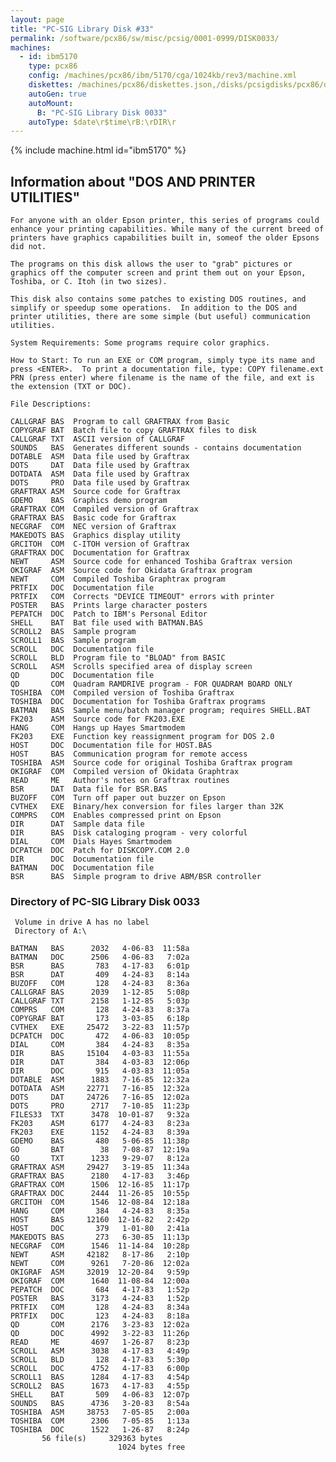 ```yaml
---
layout: page
title: "PC-SIG Library Disk #33"
permalink: /software/pcx86/sw/misc/pcsig/0001-0999/DISK0033/
machines:
  - id: ibm5170
    type: pcx86
    config: /machines/pcx86/ibm/5170/cga/1024kb/rev3/machine.xml
    diskettes: /machines/pcx86/diskettes.json,/disks/pcsigdisks/pcx86/diskettes.json
    autoGen: true
    autoMount:
      B: "PC-SIG Library Disk 0033"
    autoType: $date\r$time\rB:\rDIR\r
---
```


{% include machine.html id="ibm5170" %}

## Information about "DOS AND PRINTER UTILITIES"

    For anyone with an older Epson printer, this series of programs could
    enhance your printing capabilities. While many of the current breed of
    printers have graphics capabilities built in, someof the older Epsons
    did not.
    
    The programs on this disk allows the user to "grab" pictures or
    graphics off the computer screen and print them out on your Epson,
    Toshiba, or C. Itoh (in two sizes).
    
    This disk also contains some patches to existing DOS routines, and
    simplify or speedup some operations.  In addition to the DOS and
    printer utilities, there are some simple (but useful) communication
    utilities.
    
    System Requirements: Some programs require color graphics.
    
    How to Start: To run an EXE or COM program, simply type its name and
    press <ENTER>.  To print a documentation file, type: COPY filename.ext
    PRN (press enter) where filename is the name of the file, and ext is
    the extension (TXT or DOC).
    
    File Descriptions:
    
    CALLGRAF BAS  Program to call GRAFTRAX from Basic
    COPYGRAF BAT  Batch file to copy GRAFTRAX files to disk
    CALLGRAF TXT  ASCII version of CALLGRAF
    SOUNDS   BAS  Generates different sounds - contains documentation
    DOTABLE  ASM  Data file used by Graftrax
    DOTS     DAT  Data file used by Graftrax
    DOTDATA  ASM  Data file used by Graftrax
    DOTS     PRO  Data file used by Graftrax
    GRAFTRAX ASM  Source code for Graftrax
    GDEMO    BAS  Graphics demo program
    GRAFTRAX COM  Compiled version of Graftrax
    GRAFTRAX BAS  Basic code for Graftrax
    NECGRAF  COM  NEC version of Graftrax
    MAKEDOTS BAS  Graphics display utility
    GRCITOH  COM  C-ITOH version of Graftrax
    GRAFTRAX DOC  Documentation for Graftrax
    NEWT     ASM  Source code for enhanced Toshiba Graftrax version
    OKIGRAF  ASM  Source code for Okidata Graftrax program
    NEWT     COM  Compiled Toshiba Graphtrax program
    PRTFIX   DOC  Documentation file
    PRTFIX   COM  Corrects "DEVICE TIMEOUT" errors with printer
    POSTER   BAS  Prints large character posters
    PEPATCH  DOC  Patch to IBM's Personal Editor
    SHELL    BAT  Bat file used with BATMAN.BAS
    SCROLL2  BAS  Sample program
    SCROLL1  BAS  Sample program
    SCROLL   DOC  Documentation file
    SCROLL   BLD  Program file to "BLOAD" from BASIC
    SCROLL   ASM  Scrolls specified area of display screen
    QD       DOC  Documentation file
    QD       COM  Quadram RAMDRIVE program - FOR QUADRAM BOARD ONLY
    TOSHIBA  COM  Compiled version of Toshiba Graftrax
    TOSHIBA  DOC  Documentation for Toshiba Graftrax programs
    BATMAN   BAS  Sample menu/batch manager program; requires SHELL.BAT
    FK203    ASM  Source code for FK203.EXE
    HANG     COM  Hangs up Hayes Smartmodem
    FK203    EXE  Function key reassignment program for DOS 2.0
    HOST     DOC  Documentation file for HOST.BAS
    HOST     BAS  Communication program for remote access
    TOSHIBA  ASM  Source code for original Toshiba Graftrax program
    OKIGRAF  COM  Compiled version of Okidata Graphtrax
    READ     ME   Author's notes on Graftrax routines
    BSR      DAT  Data file for BSR.BAS
    BUZOFF   COM  Turn off paper out buzzer on Epson
    CVTHEX   EXE  Binary/hex conversion for files larger than 32K
    COMPRS   COM  Enables compressed print on Epson
    DIR      DAT  Sample data file
    DIR      BAS  Disk cataloging program - very colorful
    DIAL     COM  Dials Hayes Smartmodem
    DCPATCH  DOC  Patch for DISKCOPY.COM 2.0
    DIR      DOC  Documentation file
    BATMAN   DOC  Documentation file
    BSR      BAS  Simple program to drive ABM/BSR controller

### Directory of PC-SIG Library Disk 0033

     Volume in drive A has no label
     Directory of A:\

    BATMAN   BAS      2032   4-06-83  11:58a
    BATMAN   DOC      2506   4-06-83   7:02a
    BSR      BAS       783   4-17-83   6:01p
    BSR      DAT       409   4-24-83   8:14a
    BUZOFF   COM       128   4-24-83   8:36a
    CALLGRAF BAS      2039   1-12-85   5:08p
    CALLGRAF TXT      2158   1-12-85   5:03p
    COMPRS   COM       128   4-24-83   8:37a
    COPYGRAF BAT       173   3-03-85   6:18p
    CVTHEX   EXE     25472   3-22-83  11:57p
    DCPATCH  DOC       472   4-06-83  10:05p
    DIAL     COM       384   4-24-83   8:35a
    DIR      BAS     15104   4-03-83  11:55a
    DIR      DAT       384   4-03-83  12:06p
    DIR      DOC       915   4-03-83  11:05a
    DOTABLE  ASM      1883   7-16-85  12:32a
    DOTDATA  ASM     22771   7-16-85  12:32a
    DOTS     DAT     24726   7-16-85  12:02a
    DOTS     PRO      2717   7-10-85  11:23p
    FILES33  TXT      3478  10-01-87   9:32a
    FK203    ASM      6177   4-24-83   8:23a
    FK203    EXE      1152   4-24-83   8:39a
    GDEMO    BAS       480   5-06-85  11:38p
    GO       BAT        38   7-08-87  12:19a
    GO       TXT      1233   9-29-07   8:12a
    GRAFTRAX ASM     29427   3-19-85  11:34a
    GRAFTRAX BAS      2180   4-17-83   3:46p
    GRAFTRAX COM      1506  12-16-85  11:17p
    GRAFTRAX DOC      2444  11-26-85  10:55p
    GRCITOH  COM      1546  12-08-84  12:18a
    HANG     COM       384   4-24-83   8:35a
    HOST     BAS     12160  12-16-82   2:42p
    HOST     DOC       379   1-01-80   2:41a
    MAKEDOTS BAS       273   6-30-85  11:13p
    NECGRAF  COM      1546  11-14-84  10:28p
    NEWT     ASM     42182   8-17-86   2:10p
    NEWT     COM      9261   7-20-86  12:02a
    OKIGRAF  ASM     32019  12-20-84   9:59p
    OKIGRAF  COM      1640  11-08-84  12:00a
    PEPATCH  DOC       684   4-17-83   1:52p
    POSTER   BAS      3173   4-24-83   1:52p
    PRTFIX   COM       128   4-24-83   8:34a
    PRTFIX   DOC       123   4-24-83   8:18a
    QD       COM      2176   3-23-83  12:02a
    QD       DOC      4992   3-22-83  11:26p
    READ     ME       4697   1-26-87   8:23p
    SCROLL   ASM      3038   4-17-83   4:49p
    SCROLL   BLD       128   4-17-83   5:30p
    SCROLL   DOC      4752   4-17-83   6:00p
    SCROLL1  BAS      1284   4-17-83   4:54p
    SCROLL2  BAS      1673   4-17-83   4:55p
    SHELL    BAT       509   4-06-83  12:07p
    SOUNDS   BAS      4736   3-20-83   8:54a
    TOSHIBA  ASM     38753   7-05-85   2:00a
    TOSHIBA  COM      2306   7-05-85   1:13a
    TOSHIBA  DOC      1522   1-26-87   8:24p
           56 file(s)     329363 bytes
                            1024 bytes free

